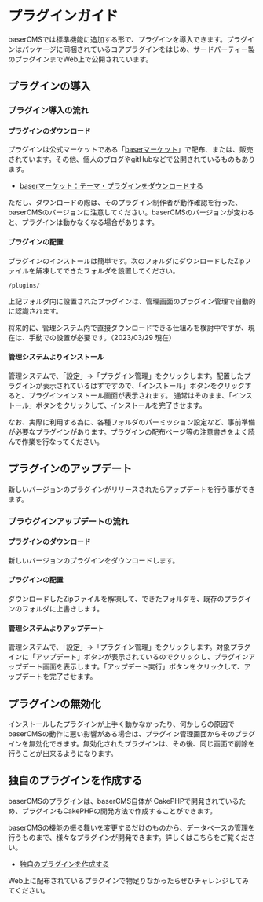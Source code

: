 # プラグインガイド 

baserCMSでは標準機能に追加する形で、プラグインを導入できます。プラグインはパッケージに同梱されているコアプラグインをはじめ、サードパーティー製のプラグインまでWeb上で公開されています。

## プラグインの導入

### プラグイン導入の流れ
#### プラグインのダウンロード
プラグインは公式マーケットである「[baserマーケット](https://market.basercms.net)」で配布、または、販売されています。その他、個人のブログやgitHubなどで公開されているものもあります。

- [baserマーケット：テーマ・プラグインをダウンロードする](../market)

ただし、ダウンロードの際は、そのプラグイン制作者が動作確認を行った、baserCMSのバージョンに注意してください。baserCMSのバージョンが変わると、プラグインは動かなくなる場合があります。

#### プラグインの配置
プラグインのインストールは簡単です。次のフォルダにダウンロードしたZipファイルを解凍してできたフォルダを設置してください。

```shell
/plugins/
```

上記フォルダ内に設置されたプラグインは、管理画面のプラグイン管理で自動的に認識されます。

将来的に、管理システム内で直接ダウンロードできる仕組みを検討中ですが、現在は、手動での設置が必要です。（2023/03/29 現在）

#### 管理システムよりインストール
管理システムで、「設定」→「プラグイン管理」をクリックします。配置したプラグインが表示されているはずですので、「インストール」ボタンをクリックすると、プラグインインストール画面が表示されます。 通常はそのまま、「インストール」ボタンをクリックして、インストールを完了させます。

なお、実際に利用する為に、各種フォルダのパーミッション設定など、事前準備が必要なプラグインがあります。プラグインの配布ページ等の注意書きをよく読んで作業を行なってください。

## プラグインのアップデート
新しいバージョンのプラグインがリリースされたらアップデートを行う事ができます。

### プラウグインアップデートの流れ
#### プラグインのダウンロード
新しいバージョンのプラグインをダウンロードします。

#### プラグインの配置
ダウンロードしたZipファイルを解凍して、できたフォルダを、既存のプラグインのフォルダに上書きします。

#### 管理システムよりアップデート
管理システムで、「設定」→「プラグイン管理」をクリックします。対象プラグインに「アップデート」ボタンが表示されているのでクリックし、プラグインアップデート画面を表示します。「アップデート実行」ボタンをクリックして、アップデートを完了させます。

## プラグインの無効化
インストールしたプラグインが上手く動かなかったり、何かしらの原因でbaserCMSの動作に悪い影響がある場合は、プラグイン管理画面からそのプラグインを無効化できます。無効化されたプラグインは、その後、同じ画面で削除を行うことが出来るようになります。

## 独自のプラグインを作成する
baserCMSのプラグインは、baserCMS自体が CakePHPで開発されているため、プラグインもCakePHPの開発方法で作成することができます。

baserCMSの機能の振る舞いを変更するだけのものから、データベースの管理を行うものまで、様々なプラグインが開発できます。詳しくはこちらをご覧ください。

- [独自のプラグインを作成する](./develop_plugin)

Web上に配布されているプラグインで物足りなかったらぜひチャレンジしてみてください。


